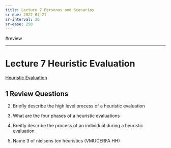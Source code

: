 ```yaml
---
title: Lecture 7 Personas and Scenarios
sr-due: 2022-04-21
sr-interval: 20
sr-ease: 250
---
```


#review 

---
# Lecture 7 Heuristic Evaluation
[Heuristic Evaluation](content/notes/heuristic-evaluation.md)

## 1 Review Questions
2. Briefly describe the high level process of a heuristic evaluation

3. What are the four phases of a heuristic evaluations

4. Breifly describe the process of an individual during a heuristic evaluation

5. Name 3 of nielsens ten heuristics (VMUCERFA HH)


   

























